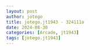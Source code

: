 ```yaml
---
layout: post
author: jotego
title: jotego.jt1943 - 324111a
date: 2024-08-30
categories: [Arcade, jt1943]
tags: [jotego.jt1943]
---
```


